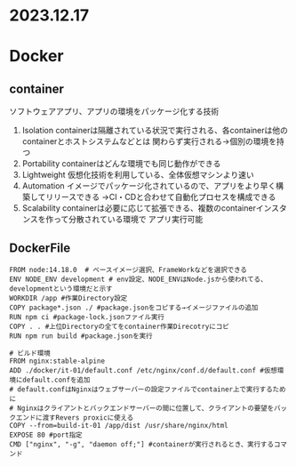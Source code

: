 2023.12.17
=============
# Docker

## container
ソフトウェアアプリ、アプリの環境をパッケージ化する技術
1. Isolation
containerは隔離されている状況で実行される、各containerは他のcontainerとホストシステムなどとは
関わらず実行される→個別の環境を持つ
2. Portability
containerはどんな環境でも同じ動作ができる
3. Lightweight
仮想化技術を利用している、全体仮想マシンより速い
4. Automation
イメージでパッケージ化されているので、アプリをより早く構築してリリースできる
→CI・CDと合わせて自動化プロセスを構成できる
5. Scalability
containerは必要に応じて拡張できる、複数のcontainerインスタンスを作って分散されている環境で
アプリ実行可能

## DockerFile
```shell
FROM node:14.18.0  # ベースイメージ選択、FrameWorkなどを選択できる
ENV NODE_ENV development # env設定、NODE_ENVはNode.jsから使われてる、developmentという環境だと示す
WORKDIR /app #作業Directory設定
COPY package*.json ./ #package.jsonをコピする→イメージファイルの追加
RUN npm ci #package-lock.jsonファイル実行
COPY . . #上位Directoryの全てをcontainer作業Direcotryにコピ
RUN npm run build #package.jsonを実行

# ビルド環境
FROM nginx:stable-alpine
ADD ./docker/it-01/default.conf /etc/nginx/conf.d/default.conf #仮想環境にdefault.confを追加
# default.confはNginxはウェブサーバーの設定ファイルでcontainer上で実行するために
# Nginxはクライアントとバックエンドサーバーの間に位置して、クライアントの要望をバックエンドに渡すRevers proxicに使える
COPY --from=build-it-01 /app/dist /usr/share/nginx/html
EXPOSE 80 #port指定
CMD ["nginx", "-g", "daemon off;"] #containerが実行されるとき、実行するコマンド
```